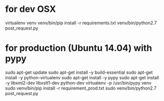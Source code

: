 # for dev OSX
virtualenv venv
venv/bin/pip install -r requirements.txt
venv/bin/python2.7 post_request.py

# for production (Ubuntu 14.04) with pypy
sudo apt-get update
sudo apt-get install -y build-essential
sudo apt-get install -y python-virtualenv
sudo apt-get install -y pypy
sudo apt-get install -y libxml2-dev libxslt1-dev python-dev
virtualenv -p /usr/bin/pypy venv
sudo venv/bin/pip install -r requirement_prod.txt
sudo venv/bin/python2.7 post_request.py

